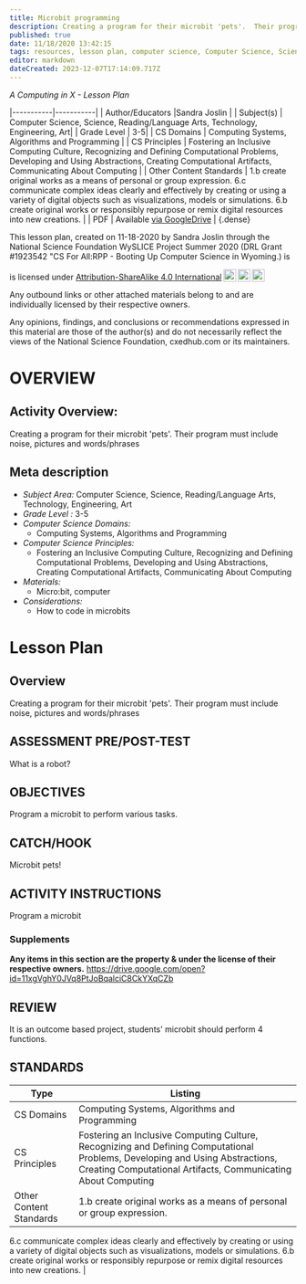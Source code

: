 ```yaml
---
title: Microbit programming
description: Creating a program for their microbit 'pets'.  Their program must include noise, pictures and words/phrases
published: true
date: 11/18/2020 13:42:15
tags: resources, lesson plan, computer science, Computer Science, Science, Reading/Language Arts, Technology, Engineering, Art 
editor: markdown
dateCreated: 2023-12-07T17:14:09.717Z
---
```

*A Computing in X - Lesson Plan*

|-----------|-----------|
| Author/Educators |Sandra Joslin |
| Subject(s) | Computer Science, Science, Reading/Language Arts, Technology, Engineering, Art|
| Grade Level | 3-5|
| CS Domains | Computing Systems, Algorithms and Programming |
| CS Principles | Fostering an Inclusive Computing Culture, Recognizing and Defining Computational Problems, Developing and Using Abstractions, Creating Computational Artifacts, Communicating About Computing |
| Other Content Standards | 1.b create original works as a means of personal or group expression.
6.c communicate complex ideas clearly and effectively by creating or using a variety of digital objects such as visualizations, models or simulations.
6.b create original works or responsibly repurpose or remix digital resources into new creations. | 
| PDF | Available [via GoogleDrive](https://drive.google.com/open?id=1lQge_2Kn5I7Ijm90yGD-N5yo5fByq95d) |
{.dense}






This lesson plan, created on 11-18-2020 by Sandra Joslin through the National Science Foundation WySLICE Project Summer 2020 (DRL Grant #1923542 "CS For All:RPP - Booting Up Computer Science in Wyoming.) is  <p xmlns:cc="http://creativecommons.org/ns#" >  is licensed under <a href="http://creativecommons.org/licenses/by-sa/4.0/?ref=chooser-v1" target="_blank" rel="license noopener noreferrer" style="display:inline-block;">Attribution-ShareAlike 4.0 International<img style="height:22px!important;margin-left:3px;vertical-align:text-bottom;" src="https://mirrors.creativecommons.org/presskit/icons/cc.svg?ref=chooser-v1"><img style="height:22px!important;margin-left:3px;vertical-align:text-bottom;" src="https://mirrors.creativecommons.org/presskit/icons/by.svg?ref=chooser-v1"><img style="height:22px!important;margin-left:3px;vertical-align:text-bottom;" src="https://mirrors.creativecommons.org/presskit/icons/sa.svg?ref=chooser-v1"></a></p>


Any outbound links or other attached materials belong to and are individually licensed by their respective owners. 


Any opinions, findings, and conclusions or recommendations expressed in this material are those of the author(s) and do not necessarily reflect the views of the National Science Foundation, cxedhub.com or its maintainers.


# OVERVIEW
## Activity Overview:  
Creating a program for their microbit 'pets'.  Their program must include noise, pictures and words/phrases
## Meta description
+ *Subject Area:* Computer Science, Science, Reading/Language Arts, Technology, Engineering, Art 
+ *Grade Level :* 3-5 
+ *Computer Science Domains:*
   + Computing Systems, Algorithms and Programming
+ *Computer Science Principles:*
   + Fostering an Inclusive Computing Culture, Recognizing and Defining Computational Problems, Developing and Using Abstractions, Creating Computational Artifacts, Communicating About Computing
+ *Materials:* 
   + Micro:bit, computer
+ *Considerations:*
   + How to code in microbits


# Lesson Plan
## Overview
Creating a program for their microbit 'pets'.  Their program must include noise, pictures and words/phrases
## ASSESSMENT PRE/POST-TEST
What is a robot?
## OBJECTIVES
Program a microbit to perform various tasks.


## CATCH/HOOK
Microbit pets!


## ACTIVITY INSTRUCTIONS
Program a microbit


### Supplements
**Any items in this section are the property & under the license of their respective owners.**
https://drive.google.com/open?id=11xgVghY0JVq8PtJoBqalciC8CkYXqCZb




## REVIEW
It is an outcome based project, students' microbit should perform 4 functions.
## STANDARDS        
| Type | Listing | 
|-----------|-----------|
| CS Domains  | Computing Systems, Algorithms and Programming|
| CS Principles   | Fostering an Inclusive Computing Culture, Recognizing and Defining Computational Problems, Developing and Using Abstractions, Creating Computational Artifacts, Communicating About Computing|
| Other Content Standards | 1.b create original works as a means of personal or group expression.
6.c communicate complex ideas clearly and effectively by creating or using a variety of digital objects such as visualizations, models or simulations.
6.b create original works or responsibly repurpose or remix digital resources into new creations.  |